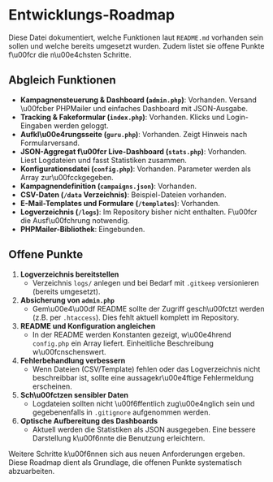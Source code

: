 # Entwicklungs-Roadmap

Diese Datei dokumentiert, welche Funktionen laut `README.md` vorhanden sein sollen und welche bereits umgesetzt wurden. Zudem listet sie offene Punkte f\u00fcr die n\u00e4chsten Schritte.

## Abgleich Funktionen

- **Kampagnensteuerung & Dashboard (`admin.php`)**: Vorhanden. Versand \u00fcber PHPMailer und einfaches Dashboard mit JSON-Ausgabe.
- **Tracking & Fakeformular (`index.php`)**: Vorhanden. Klicks und Login-Eingaben werden geloggt.
- **Aufkl\u00e4rungsseite (`guru.php`)**: Vorhanden. Zeigt Hinweis nach Formularversand.
- **JSON-Aggregat f\u00fcr Live-Dashboard (`stats.php`)**: Vorhanden. Liest Logdateien und fasst Statistiken zusammen.
- **Konfigurationsdatei (`config.php`)**: Vorhanden. Parameter werden als Array zur\u00fcckgegeben.
- **Kampagnendefinition (`campaigns.json`)**: Vorhanden.
- **CSV-Daten (`/data` Verzeichnis)**: Beispiel-Dateien vorhanden.
- **E-Mail-Templates und Formulare (`/templates`)**: Vorhanden.
- **Logverzeichnis (`/logs`)**: Im Repository bisher nicht enthalten. F\u00fcr die Ausf\u00fchrung notwendig.
- **PHPMailer-Bibliothek**: Eingebunden.

## Offene Punkte

1. **Logverzeichnis bereitstellen**
   - Verzeichnis `logs/` anlegen und bei Bedarf mit `.gitkeep` versionieren (bereits umgesetzt).
2. **Absicherung von `admin.php`**
   - Gem\u00e4\u00df README sollte der Zugriff gesch\u00fctzt werden (z.B. per `.htaccess`). Dies fehlt aktuell komplett im Repository.
3. **README und Konfiguration angleichen**
   - In der README werden Konstanten gezeigt, w\u00e4hrend `config.php` ein Array liefert. Einheitliche Beschreibung w\u00fcnschenswert.
4. **Fehlerbehandlung verbessern**
   - Wenn Dateien (CSV/Template) fehlen oder das Logverzeichnis nicht beschreibbar ist, sollte eine aussagekr\u00e4ftige Fehlermeldung erscheinen.
5. **Sch\u00fctzen sensibler Daten**
   - Logdateien sollten nicht \u00f6ffentlich zug\u00e4nglich sein und gegebenenfalls in `.gitignore` aufgenommen werden.
6. **Optische Aufbereitung des Dashboards**
   - Aktuell werden die Statistiken als JSON ausgegeben. Eine bessere Darstellung k\u00f6nnte die Benutzung erleichtern.

Weitere Schritte k\u00f6nnen sich aus neuen Anforderungen ergeben. Diese Roadmap dient als Grundlage, die offenen Punkte systematisch abzuarbeiten.

